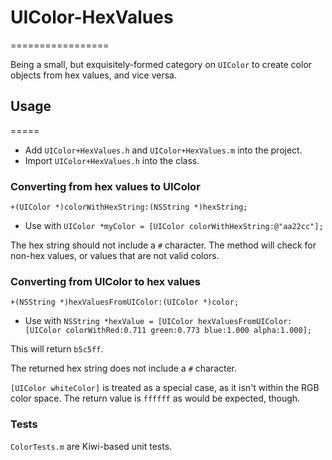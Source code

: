 # UIColor-HexValues
=================

Being a small, but exquisitely-formed category on `UIColor` to create color objects from hex values, and vice versa.

## Usage
=====

* Add `UIColor+HexValues.h` and `UIColor+HexValues.m` into the project.
* Import `UIColor+HexValues.h` into the class.

### Converting from hex values to UIColor

`+(UIColor *)colorWithHexString:(NSString *)hexString;`

* Use with `UIColor *myColor = [UIColor colorWithHexString:@"aa22cc"];`

The hex string should not include a `#` character.  The method will check for non-hex values, or values that are not valid colors.

### Converting from UIColor to hex values

`+(NSString *)hexValuesFromUIColor:(UIColor *)color;`

* Use with `NSString *hexValue = [UIColor hexValuesFromUIColor:[UIColor colorWithRed:0.711 green:0.773 blue:1.000 alpha:1.000];`
 
This will return `b5c5ff`.

The returned hex string does not include a `#` character.

`[UIColor whiteColor]` is treated as a special case, as it isn't within the RGB color space.  The return value is `ffffff` as would be expected, though.

### Tests

`ColorTests.m` are Kiwi-based unit tests.
